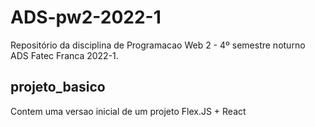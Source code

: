 # ADS-pw2-2022-1
Repositório da disciplina de Programacao Web 2 - 4º semestre noturno ADS Fatec Franca 2022-1.

## projeto_basico 
Contem uma versao inicial de um projeto Flex.JS + React
